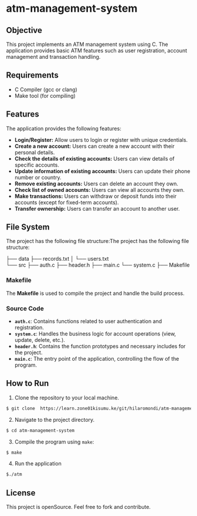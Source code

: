 # atm-management-system

## Objective
This project implements an ATM management system using C. The application  provides basic ATM features such as user registration, account management and transaction handling.

## Requirements
 - C Compiler (gcc or clang)
 - Make tool (for compiling)


## Features
The application provides the following features:
- **Login/Register:** Allow users to login or register with unique credentials.
- **Create a new account:** Users can create a new account with their personal details.
- **Check the details of existing accounts:** Users can view details of specific accounts.
- **Update information of existing accounts:** Users can update their phone number or country.
- **Remove existing accounts:** Users can delete an account they own.
- **Check list of owned accounts:** Users can view all accounts they own.
- **Make transactions:** Users can withdraw or deposit funds into their accounts (except for fixed-term accounts).
- **Transfer ownership:** Users can transfer an account to another user.

## File System
The project has the following file structure:The project has the following file structure:

├── data 
  ├── records.txt │
  └── users.txt  
└── src 
 ├── auth.c 
 ├── header.h 
 ├── main.c 
 └── system.c
├── Makefile

### Makefile
The **Makefile** is used to compile the project and handle the build process.


### Source Code
- **`auth.c`**: Contains functions related to user authentication and registration.
- **`system.c`**: Handles the business logic for account operations (view, update, delete, etc.).
- **`header.h`**: Contains the function prototypes and necessary includes for the project.
- **`main.c`**: The entry point of the application, controlling the flow of the program.


## How to Run
1. Clone the repository to your local machine.

```bash
$ git clone  https://learn.zone01kisumu.ke/git/hilaromondi/atm-management-system.git
```
2. Navigate to the project directory.
```bash
$ cd atm-management-system
```

3. Compile the program using `make`:
```bash
$ make
```

4. Run the application
```bash
$./atm
```

## License
This project is openSource. Feel free to fork and contribute.